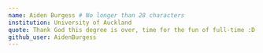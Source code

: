 ```yaml
---
name: Aiden Burgess # No longer than 28 characters
institution: University of Auckland
quote: Thank God this degree is over, time for the fun of full-time :D
github_user: AidenBurgess
---
```


